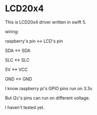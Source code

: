 # LCD20x4

This is LCD20x4 driver written in swift 5.

wiring:

raspberry's pin <-> LCD's pin

SDA <-> SDA

SLC <-> SLC

5V <-> VCC

GND <-> GND


I know raspberry pi's GPIO pins run on 3.3v

But i2c's pins can run on different voltage.

I haven't tested yet.
